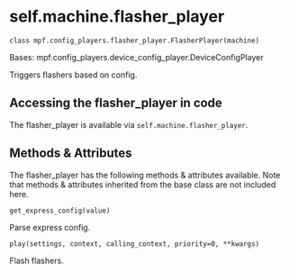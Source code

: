 
# self.machine.flasher_player

`class mpf.config_players.flasher_player.FlasherPlayer(machine)`

Bases: mpf.config_players.device_config_player.DeviceConfigPlayer

Triggers flashers based on config.

## Accessing the flasher_player in code

The flasher_player is available via `self.machine.flasher_player`.

## Methods & Attributes

The flasher_player has the following methods & attributes available. Note that methods & attributes inherited from the base class are not included here.

`get_express_config(value)`

Parse express config.

`play(settings, context, calling_context, priority=0, **kwargs)`

Flash flashers.

